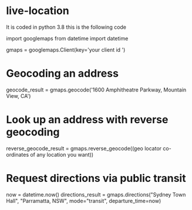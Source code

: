 # live-location
It is coded in python 3.8 
this is the following code


import googlemaps
from datetime import datetime

gmaps = googlemaps.Client(key='your client id ')

# Geocoding an address
geocode_result = gmaps.geocode('1600 Amphitheatre 
                                  Parkway, Mountain
                                  View, CA')

# Look up an address with reverse geocoding
reverse_geocode_result = gmaps.reverse_geocode((geo locator co-ordinates of any location you want))

# Request directions via public transit
now = datetime.now()
directions_result = gmaps.directions("Sydney Town Hall",
                                     "Parramatta, NSW",
                                     mode="transit",
                                     departure_time=now)
